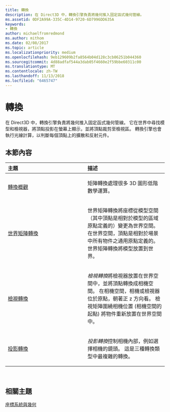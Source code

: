 ```yaml
---
title: 轉換
description: 在 Direct3D 中，轉換引擎負責將幾何推入固定函式幾何管線。
ms.assetid: 0DF2A99A-335C-4D14-9720-6D7996DD635A
keywords:
- 轉換
author: michaelfromredmond
ms.author: mithom
ms.date: 02/08/2017
ms.topic: article
ms.localizationpriority: medium
ms.openlocfilehash: 9eb129609b2fa8564b04d128c3cb06251b044360
ms.sourcegitcommit: 4d88adfaf544a3dab05f4660e2f59bbe60311c00
ms.translationtype: MT
ms.contentlocale: zh-TW
ms.lasthandoff: 11/13/2018
ms.locfileid: "6465747"
---
```

# <a name="transforms"></a>轉換


在 Direct3D 中，轉換引擎負責將幾何推入固定函式幾何管線。 它在世界中尋找模型和檢視器，將頂點投影在螢幕上顯示，並將頂點裁剪至檢視區。 轉換引擎也會執行光線計算，以判斷每個頂點上的擴散和反射元件。

## <a name="span-idin-this-sectionspanin-this-section"></a><span id="in-this-section"></span>本節內容


<table>
<colgroup>
<col width="50%" />
<col width="50%" />
</colgroup>
<thead>
<tr class="header">
<th align="left">主題</th>
<th align="left">描述</th>
</tr>
</thead>
<tbody>
<tr class="odd">
<td align="left"><p><a href="transform-overview.md">轉換概觀</a></p></td>
<td align="left"><p>矩陣轉換處理很多 3D 圖形低階數學運算。</p></td>
</tr>
<tr class="even">
<td align="left"><p><a href="world-transform.md">世界矩陣轉換</a></p></td>
<td align="left"><p>世界矩陣轉換將座標從模型空間（其中頂點是相對於模型的區域原點定義的）變更為世界空間。 在世界空間，頂點是相對於場景中所有物件之通用原點定義的。 世界矩陣轉換將模型放置到世界。</p></td>
</tr>
<tr class="odd">
<td align="left"><p><a href="view-transform.md">檢視轉換</a></p></td>
<td align="left"><p><em>檢視轉換</em>將檢視器放置在世界空間中，並將頂點轉換成相機空間。 在相機空間，相機或檢視器位於原點，朝著正 z 方向看。 檢視矩陣圍繞相機位置 (相機空間的起點) 將物件重新放置在世界空間中。</p></td>
</tr>
<tr class="even">
<td align="left"><p><a href="projection-transform.md">投影轉換</a></p></td>
<td align="left"><p><em>投影轉換</em>控制相機內部，例如選擇相機的鏡頭。 這是三種轉換類型中最複雜的轉換。</p></td>
</tr>
</tbody>
</table>

 

## <a name="span-idrelated-topicsspanrelated-topics"></a><span id="related-topics"></span>相關主題


[座標系統與幾何](coordinate-systems-and-geometry.md)

 

 




